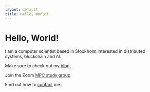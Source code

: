```yaml
---
layout: default
title: Hello, World!
---
```


# Hello, World!
I am a computer scientist based in Stockholm interested in distributed systems, blockchain and AI.

Make sure to check out my [blog](blog).

Join the Zoom [MPC study group](blog/zoom-secure-multi-party-computation-study-group).

Find out how to [contact](contact) me.
